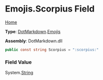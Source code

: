 # Emojis\.Scorpius Field

[Home](../../../README.md)

**Type**: [DotMarkdown](../../README.md)\.[Emojis](../README.md)

**Assembly**: DotMarkdown\.dll

```csharp
public const string Scorpius = ":scorpius:"
```

### Field Value

System\.[String](https://docs.microsoft.com/en-us/dotnet/api/system.string)